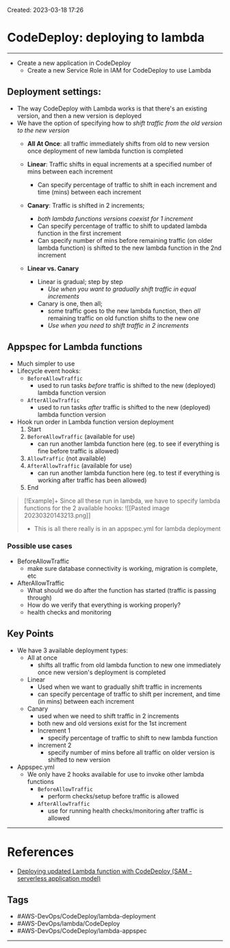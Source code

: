 Created: 2023-03-18 17:26
# CodeDeploy: deploying to lambda
---
- Create a new application in CodeDeploy
	- Create a new Service Role in IAM for CodeDeploy to use Lambda
## Deployment settings:
- The way CodeDeploy with Lambda works is that there's an existing version, and then a new version is deployed
- We have the option of specifying how to *shift traffic from the old version to the new version* 
	- **All At Once**: all traffic immediately shifts from old to new version once deployment of new lambda function is completed
	
	- **Linear**: Traffic shifts in equal increments at a specified number of mins between each increment
		- Can specify percentage of traffic to shift in each increment and time (mins) between each increment	
		
	- **Canary**: Traffic is shifted in 2 increments; 
		- *both lambda functions versions coexist for 1 increment*
		- Can specify percentage of traffic to shift to updated lambda function in the first increment
		- Can specify number of mins before remaining traffic (on older lambda function) is shifted to the new lambda function in the 2nd increment
	- **Linear vs. Canary**
		- Linear is gradual; step by step
			- *Use when you want to gradually shift traffic in equal increments*
		- Canary is one, then all; 
			- some traffic goes to the new lambda function, then *all* remaining traffic on old function shifts to the new one 
			- *Use when you need to shift traffic in 2 increments* 

## Appspec for Lambda functions
- Much simpler to use
- Lifecycle event hooks:
	- `BeforeAllowTraffic`
		- used to run tasks *before* traffic is shifted to the new (deployed) lambda function version
	- `AfterAllowTraffic`
		- used to run tasks *after* traffic is shifted to the new (deployed) lambda function version
- Hook run order in Lambda function version deployment
	1. Start
	2. `BeforeAllowTraffic` (available for use)
		- can run another lambda function here (eg. to see if everything is fine before traffic is allowed) 
	3. `AllowTraffic` (not available)
	4. `AfterAllowTraffic` (available for use)
		- can run another lambda function here (eg. to test if everything is working after traffic has been allowed) 
	5. End

>[!Example]+ Since all these run in lambda, we have to specify lambda functions for the 2 available hooks:
>![[Pasted image 20230320143213.png]]
>- This is all there really is in an appspec.yml for lambda deployment

### Possible use cases
- BeforeAllowTraffic
	- make sure database connectivity is working, migration is complete, etc
- AfterAllowTraffic
	- What should we do after the function has started (traffic is passing through)
	- How do we verify that everything is working properly?
	- health checks and monitoring

## Key Points
- We have 3 available deployment types:
	- All at once
		- shifts all traffic from old lambda function to new one immediately once new version's deployment is completed
	- Linear
		- Used when we want to gradually shift traffic in increments
		- can specify percentage of traffic to shift per increment, and time (in mins) between each increment 
	- Canary
		- used when we need to shift traffic in 2 increments
		- both new and old versions exist for the 1st increment
		- Increment 1
			- specify percentage of traffic to shift to new lambda function
		- increment 2
			- specify number of mins before all traffic on older version is shifted to new version
- Appspec.yml 
	- We only have 2 hooks available for use to invoke other lambda functions
		- `BeforeAllowTraffic`
			- perform checks/setup before traffic is allowed
		- `AfterAllowTraffic`
			- use for running health checks/monitoring after traffic is allowed 
---
# References
- [Deploying updated Lambda function with CodeDeploy (SAM - serverless application model)](https://docs.aws.amazon.com/codedeploy/latest/userguide/tutorial-lambda-sam.html)

## Tags
- #AWS-DevOps/CodeDeploy/lambda-deployment
- #AWS-DevOps/lambda/CodeDeploy
- #AWS-DevOps/CodeDeploy/lambda-appspec
---